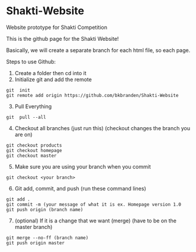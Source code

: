 # Shakti-Website
Website prototype for Shakti Competition


This is the github page for the Shakti Website!

Basically, we will create a separate branch for each html file, so each page.

Steps to use Github:

1. Create a folder then cd into it
2. Initialize git and add the remote
```
git  init
git remote add origin https://github.com/bkbranden/Shakti-Website
```

3. Pull Everything
```
git  pull --all
```
4. Checkout  all branches (just run this) (checkout changes the branch you are on)
```
git checkout products
git checkout homepage
git checkout master
```
5. Make sure you are using your branch when you commit 
```
git checkout <your branch>
```
6. Git add, commit, and push (run these command lines)
```
git add .
git commit -m (your message of what it is ex. Homepage version 1.0
git push origin (branch name)
```

7. (optional) If it is a change that we want (merge) (have to be on the master branch)
```
git merge --no-ff (branch name)
git push origin master
```
